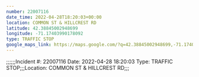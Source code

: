```yaml
---
number: 22007116
date_time: 2022-04-28T18:20:03+00:00
location: COMMON ST & HILLCREST RD
latitude: 42.38845002948699
longitude: -71.17403990178092
type: TRAFFIC STOP
google_maps_link: https://maps.google.com/?q=42.38845002948699,-71.17403990178092
---
```


;;;;;;Incident #: 22007116   Date: 2022-04-28 18:20:03   Type: TRAFFIC STOP;;;Location: COMMON ST & HILLCREST RD;;;
